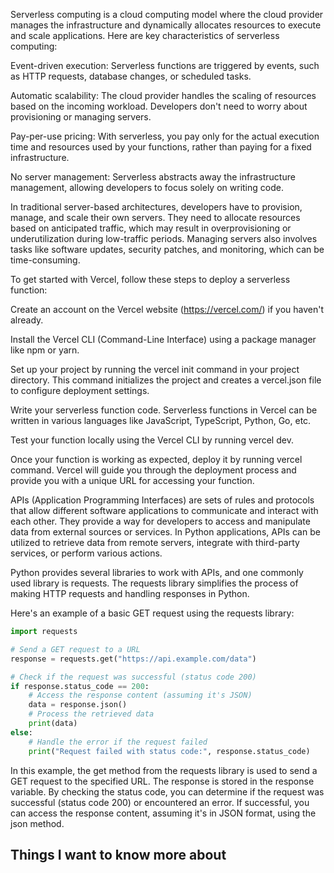 Serverless computing is a cloud computing model where the cloud provider manages the infrastructure and dynamically allocates resources to execute and scale applications. Here are key characteristics of serverless computing:

Event-driven execution: Serverless functions are triggered by events, such as HTTP requests, database changes, or scheduled tasks.

Automatic scalability: The cloud provider handles the scaling of resources based on the incoming workload. Developers don't need to worry about provisioning or managing servers.

Pay-per-use pricing: With serverless, you pay only for the actual execution time and resources used by your functions, rather than paying for a fixed infrastructure.

No server management: Serverless abstracts away the infrastructure management, allowing developers to focus solely on writing code.

In traditional server-based architectures, developers have to provision, manage, and scale their own servers. They need to allocate resources based on anticipated traffic, which may result in overprovisioning or underutilization during low-traffic periods. Managing servers also involves tasks like software updates, security patches, and monitoring, which can be time-consuming.

To get started with Vercel, follow these steps to deploy a serverless function:

Create an account on the Vercel website (https://vercel.com/) if you haven't already.

Install the Vercel CLI (Command-Line Interface) using a package manager like npm or yarn.

Set up your project by running the vercel init command in your project directory. This command initializes the project and creates a vercel.json file to configure deployment settings.

Write your serverless function code. Serverless functions in Vercel can be written in various languages like JavaScript, TypeScript, Python, Go, etc.

Test your function locally using the Vercel CLI by running vercel dev.

Once your function is working as expected, deploy it by running vercel command. Vercel will guide you through the deployment process and provide you with a unique URL for accessing your function.

APIs (Application Programming Interfaces) are sets of rules and protocols that allow different software applications to communicate and interact with each other. They provide a way for developers to access and manipulate data from external sources or services. In Python applications, APIs can be utilized to retrieve data from remote servers, integrate with third-party services, or perform various actions.

Python provides several libraries to work with APIs, and one commonly used library is requests. The requests library simplifies the process of making HTTP requests and handling responses in Python.

Here's an example of a basic GET request using the requests library:

```python
import requests

# Send a GET request to a URL
response = requests.get("https://api.example.com/data")

# Check if the request was successful (status code 200)
if response.status_code == 200:
    # Access the response content (assuming it's JSON)
    data = response.json()
    # Process the retrieved data
    print(data)
else:
    # Handle the error if the request failed
    print("Request failed with status code:", response.status_code)
```
In this example, the get method from the requests library is used to send a GET request to the specified URL. The response is stored in the response variable. By checking the status code, you can determine if the request was successful (status code 200) or encountered an error. If successful, you can access the response content, assuming it's in JSON format, using the json method.
## Things I want to know more about